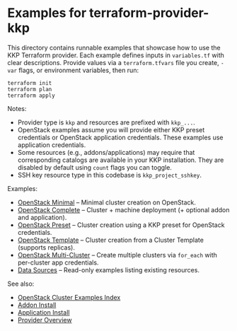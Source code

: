 # Examples for terraform-provider-kkp

This directory contains runnable examples that showcase how to use the KKP Terraform provider. Each example defines inputs in `variables.tf` with clear descriptions. Provide values via a `terraform.tfvars` file you create, `-var` flags, or environment variables, then run:

```
terraform init
terraform plan
terraform apply
```

Notes:
- Provider type is `kkp` and resources are prefixed with `kkp_...`.
- OpenStack examples assume you will provide either KKP preset credentials or OpenStack application credentials. These examples use application credentials.
- Some resources (e.g., addons/applications) may require that corresponding catalogs are available in your KKP installation. They are disabled by default using `count` flags you can toggle.
- SSH key resource type in this codebase is `kkp_project_sshkey`.

Examples:
- [OpenStack Minimal](examples/cluster/openstack/minimal/README.md) – Minimal cluster creation on OpenStack.
- [OpenStack Complete](examples/cluster/openstack/complete/README.md) – Cluster + machine deployment (+ optional addon and application).
- [OpenStack Preset](examples/cluster/openstack/preset/README.md) – Cluster creation using a KKP preset for OpenStack credentials.
- [OpenStack Template](examples/cluster/openstack/template/README.md) – Cluster creation from a Cluster Template (supports replicas).
- [OpenStack Multi-Cluster](examples/cluster/openstack/multi-cluster/README.md) – Create multiple clusters via `for_each` with per-cluster app credentials.
- [Data Sources](examples/data-sources/README.md) – Read-only examples listing existing resources.

See also:
- [OpenStack Cluster Examples Index](examples/cluster/openstack/README.md)
- [Addon Install](examples/addons/README.md)
- [Application Install](examples/applications/README.md)
- [Provider Overview](../README.md)
